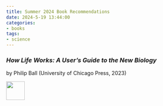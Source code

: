 ```yaml
---
title: Summer 2024 Book Recommendations
date: 2024-5-19 13:44:00
categories:
- books
tags:
- science
---
```


<!--more-->

### *How Life Works: A User’s Guide to the New Biology*

by Philip Ball (University of Chicago Press, 2023)

<img src="https://tmm.chicagodistributioncenter.com/IsbnImages/9780226826684.jpg" height="50">
